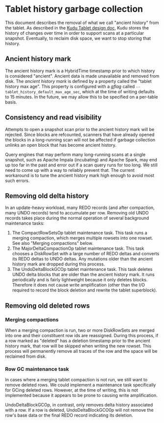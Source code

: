 <!---
Licensed under the Apache License, Version 2.0 (the "License");
you may not use this file except in compliance with the License.
You may obtain a copy of the License at

    http://www.apache.org/licenses/LICENSE-2.0

Unless required by applicable law or agreed to in writing, software
distributed under the License is distributed on an "AS IS" BASIS,
WITHOUT WARRANTIES OR CONDITIONS OF ANY KIND, either express or implied.
See the License for the specific language governing permissions and
limitations under the License.
-->

# Tablet history garbage collection

This document describes the removal of what we call "ancient history" from the
tablet. As described in the [Kudu Tablet design doc](tablet.md), Kudu stores
the history of changes over time in order to support scans at a particular
snapshot. Eventually, to reclaim disk space, we want to stop storing that
history.

## Ancient history mark

The ancient history mark is a HybridTime timestamp prior to which history is
considered "ancient". Ancient data is made unavailable and removed from disk.
The _ancient history mark_ is defined by a property called the "tablet history
max age". This property is configured with a _gflag_ called
`--tablet_history_default_max_age_sec`, which at the time of writing defaults
to 15 minutes. In the future, we may allow this to be specified on a per-table
basis.

## Consistency and read visibility

Attempts to open a snapshot scan prior to the ancient history mark will be
rejected. Since blocks are refcounted, scanners that have already opened the
blocks in a long-running scan will not be affected if garbage collection
unlinks an open block that has become ancient history.

Query engines that may perform many long-running scans at a single snapshot,
such as Apache Impala (incubating) and Apache Spark, may end up too far in the
past and error out if a scan query runs for too long. We still need to come up
with a way to reliably prevent that. The current workaround is to tune the
ancient history mark high enough to avoid most such errors.

## Removing old delta history

In an update-heavy workload, many REDO records (and after compaction, many UNDO
records) tend to accumulate per row. Removing old UNDO records takes place
during the normal operation of several background maintenance tasks:

1. The CompactRowSetsOp tablet maintenance task.
   This task runs a merging compaction, which merges multiple rowsets into one
   rowset. See also "Merging compactions" below.
2. The MajorDeltaCompactionOp tablet maintenance task.
   This task chooses a DiskRowSet with a large number of REDO deltas and
   converts its REDO deltas to UNDO deltas. Any mutations older than the
   ancient history mark are dropped during this process.
3. The UndoDeltaBlockGCOp tablet maintenance task.
   This task deletes UNDO delta blocks that are older than the ancient history
   mark. It runs periodically and is fairly lightweight because it only deletes
   blocks. Therefore it does not cause write amplification (other than the I/O
   required to record the block deletion and rewrite the tablet superblock).

## Removing old deleted rows

### Merging compactions

When a merging compaction is run, two or more DiskRowSets are merged into one
and their constituent row ids are reassigned. During this process, if a row
marked as "deleted" has a deletion timestamp prior to the ancient history mark,
that row will be skipped when writing the new rowset. This process will
permanently remove all traces of the row and the space will be reclaimed from
disk.

### Row GC maintenance task

In cases where a merging tablet compaction is not run, we still want to remove
deleted rows. We could implement a maintenance task specifically for GCing
deleted rows. However, at the time of writing, this is not implemented because
it appears to be prone to causing write amplification.

UndoDeltaBlockGCOp, in contrast, only removes delta history associated with a
row. If a row is deleted, UndoDeltaBlockGCO0p will not remove the row's base
data or the final REDO record indicating its deletion.
